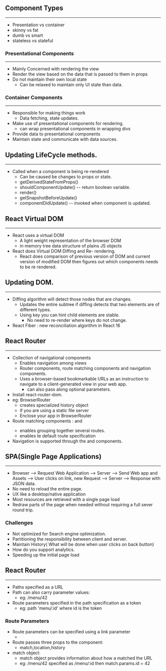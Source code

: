 ## Component Types

---

- Presentation vs container
- skinny vs fat
- dumb vs smart
- stateless vs stateful

### Presentational Components

---

- Mainly Concerned with rendering the view
- Render the view based on the data that is passed to them in props
- Do not maintain their own local state
  - Can be relaxed to maintain only UI state than data.

### Container Components

---

- Responsible for making things work
  - Data fetching, state updates.
- Make use of presentational components for rendering.
  - can wrap presentational components in wrapping divs
- Provide data to presentational components
- Maintain state and communicate with data sources.

## Updating LifeCycle methods.

---

- Called when a component is being re-rendered
  - Can be caused be changes to props or state.
  - getDerivedStateFromProps()
  - shouldComponentUpdate() -- return boolean variable.
  - render()
  - getSnapshotBeforeUpdate()
  - componentDidUpdate() -- invoked when component is updated.

## React Virtual DOM

---

- React uses a virtual DOM
  - A light weight representation of the browser DOM
  - in memory tree data structure of plains JS objects
- React does Virtual DOM Diffing and Re- rendering.
  - React does comparison of previous version of DOM and current version of modified DOM then figures out which components needs to be re rendered.

## Updating DOM.

---

- Diffing algorithm will detect those nodes that are changes.
  - Updates the entire subtree if diffing detects that two elements are of different types.
  - Using key you can hint child elements are stable.
    - No need to re-render where keys do not change.
- React Fiber : new reconciliation algorithm in React 16

## React Router

---

- Collection of navigational components
  - Enables navigation among views
  - Router components, route matching components and navigation components.
  - Uses a browser-based bookmarkable URLs as an instruction to navigate to a client-generated view in your web app.
    - can also pass along optional parameters.
- Install react-router-dom.
- eg: BrowserRouter
  - creates specialized history object
  - <HashRouter> if you are using a static file server
  - Enclose your app in BrowserRouter
- Route matching components : <Route> and <Switch>
  - <Switch> enables grouping together several routes.
  - <Redirect> enables te default route specification
- Navigation is supported through the <Link> and <NavLink> components.

## SPA(Single Page Applications)

---

- Browser --> Request Web Application --> Server --> Send Web app and Assets --> User clicks on link, new Request --> Server --> Response with JSON data.
- No need to reload the entire page.
- UX like a desktop/native application
- Most resources are retrieved with a single page load
- Redraw parts of the page when needed without requiring a full sever round trip.

### Challenges

- Not optimized for Search engine optimization.
- Partitioning the responsibility between client and server.
- Maintain History( What will be done when user clicks on back button)
- How do you support analytics.
- Speeding up the initial page load

## React Router

---

- Paths specified as a URL
- Path can also carry parameter values:
  - eg: /menu/42
- Route parameters specified in the path specification as a token
  - eg: path 'menu/:id' where id is the token

### Route Parameters

- Route parameters can be specified using a link parameter
  - <Link to{`/menu/${dish.id}`}>
- Route passes three props to the component:
  - match,location,history
- match object:
  - match object provides information about how a <Route path> matched the URL
  - eg: /menu/42 specified as /menu/:id then match.params.id = 42
